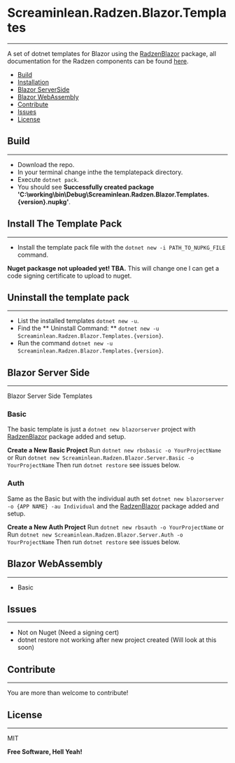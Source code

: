 # Screaminlean.Radzen.Blazor.Templates

---

A set of dotnet templates for Blazor using the [RadzenBlazor](https://blazor.radzen.com/) package, all documentation for the Radzen components can be found [here](https://blazor.radzen.com/).

- [Build](#build)
- [Installation](#install-the-template-pack)
- [Blazor ServerSide](#blazor-server-side)
- [Blazor WebAssembly](#blazor-webassembly)
- [Contribute](#Contribute)
- [Issues](#issues)
- [License](#license)

## Build

---

- Download the repo.
- In your terminal change inthe the templatepack directory.
- Execute `dotnet pack`.
- You should see **Successfully created package 'C:\working\bin\Debug\Screaminlean.Radzen.Blazor.Templates.{version}.nupkg'**.

## Install The Template Pack

---

- Install the template pack file with the `dotnet new -i PATH_TO_NUPKG_FILE` command.

**Nuget packasge not uploaded yet! TBA.**
This will change one I can get a code signing certificate to upload to nuget.

## Uninstall the template pack

---

- List the installed templates `dotnet new -u`.
- Find the ** Uninstall Command: ** `dotnet new -u Screaminlean.Radzen.Blazor.Templates.{version}`.
- Run the command `dotnet new -u Screaminlean.Radzen.Blazor.Templates.{version}`.

## Blazor Server Side

---

Blazor Server Side Templates

### Basic

The basic template is just a `dotnet new blazorserver` project with [RadzenBlazor](https://blazor.radzen.com/) package added and setup.

**Create a New Basic Project**
Run `dotnet new rbsbasic -o YourProjectName`
or
Run `dotnet new Screaminlean.Radzen.Blazor.Server.Basic -o YourProjectName`
Then run `dotnet restore` see issues below.
### Auth

Same as the Basic but with the individual auth set `dotnet new blazorserver -o {APP NAME} -au Individual` and the [RadzenBlazor](https://blazor.radzen.com/) package added and setup.

**Create a New Auth Project**
Run `dotnet new rbsauth -o YourProjectName`
or
Run `dotnet new Screaminlean.Radzen.Blazor.Server.Auth -o YourProjectName`
Then run `dotnet restore` see issues below.

## Blazor WebAssembly

---

- Basic

## Issues

---

- Not on Nuget (Need a signing cert)
- dotnet restore not working after new project created (Will look at this soon)

## Contribute

---

You are more than welcome to contribute!

## License

---

MIT

**Free Software, Hell Yeah!**